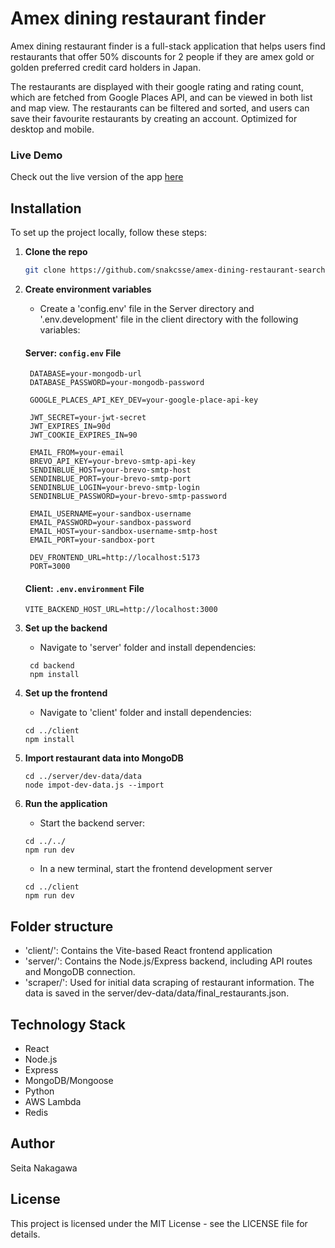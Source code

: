 # Amex dining restaurant finder

Amex dining restaurant finder is a full-stack application that helps users find restaurants that offer 50% discounts for 2 people if they are amex gold or golden preferred credit card holders in Japan.

The restaurants are displayed with their google rating and rating count, which are fetched from Google Places API, and can be viewed in both list and map view. The restaurants can be filtered and sorted, and users can save their favourite restaurants by creating an account. Optimized for desktop and mobile.

### Live Demo

Check out the live version of the app [here](https://amex-dining-restaurant-finder.netlify.app/)

## Installation

To set up the project locally, follow these steps:

1. **Clone the repo**

   ```bash
   git clone https://github.com/snakcsse/amex-dining-restaurant-search
   ```

2. **Create environment variables**

   - Create a 'config.env' file in the Server directory and '.env.development' file in the client directory with the following variables:

   #### Server: `config.env` File

   ```env
    DATABASE=your-mongodb-url
    DATABASE_PASSWORD=your-mongodb-password

    GOOGLE_PLACES_API_KEY_DEV=your-google-place-api-key

    JWT_SECRET=your-jwt-secret
    JWT_EXPIRES_IN=90d
    JWT_COOKIE_EXPIRES_IN=90

    EMAIL_FROM=your-email
    BREVO_API_KEY=your-brevo-smtp-api-key
    SENDINBLUE_HOST=your-brevo-smtp-host
    SENDINBLUE_PORT=your-brevo-smtp-port
    SENDINBLUE_LOGIN=your-brevo-smtp-login
    SENDINBLUE_PASSWORD=your-brevo-smtp-password

    EMAIL_USERNAME=your-sandbox-username
    EMAIL_PASSWORD=your-sandbox-password
    EMAIL_HOST=your-sandbox-username-smtp-host
    EMAIL_PORT=your-sandbox-port

    DEV_FRONTEND_URL=http://localhost:5173
    PORT=3000
   ```

   #### Client: `.env.environment` File

   ```env
   VITE_BACKEND_HOST_URL=http://localhost:3000
   ```

3. **Set up the backend**

   - Navigate to 'server' folder and install dependencies:

   ```
    cd backend
    npm install
   ```

4. **Set up the frontend**

   - Navigate to 'client' folder and install dependencies:

   ```
   cd ../client
   npm install
   ```

5. **Import restaurant data into MongoDB**

   ```
   cd ../server/dev-data/data
   node impot-dev-data.js --import
   ```

6. **Run the application**

   - Start the backend server:

   ```
   cd ../../
   npm run dev
   ```

   - In a new terminal, start the frontend development server

   ```
   cd ../client
   npm run dev
   ```

## Folder structure

- 'client/': Contains the Vite-based React frontend application
- 'server/': Contains the Node.js/Express backend, including API routes and MongoDB connection.
- 'scraper/': Used for initial data scraping of restaurant information. The data is saved in the server/dev-data/data/final_restaurants.json.

## Technology Stack

- React
- Node.js
- Express
- MongoDB/Mongoose
- Python
- AWS Lambda
- Redis

## Author

Seita Nakagawa

## License

This project is licensed under the MIT License - see the LICENSE file for details.
